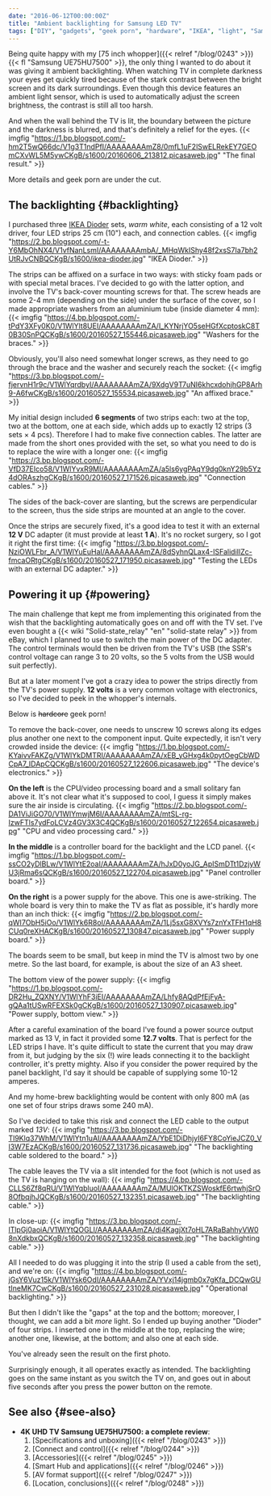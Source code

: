 ```yaml
---
date: "2016-06-12T00:00:00Z"
title: "Ambient backlighting for Samsung LED TV"
tags: ["DIY", "gadgets", "geek porn", "hardware", "IKEA", "light", "Samsung", "TV"]
---
```


Being quite happy with my [75 inch whopper]({{< relref "/blog/0243" >}}) {{< fl "Samsung UE75HU7500" >}}, the only thing I wanted to do about it was giving it ambient backlighting. When watching TV in complete darkness your eyes get quickly tired because of the stark contrast between the bright screen and its dark surroundings. Even though this device features an ambient light sensor, which is used to automatically adjust the screen brightness, the contrast is still all too harsh.

<!--more-->

And when the wall behind the TV is lit, the boundary between the picture and the darkness is blurred, and that's definitely a relief for the eyes.
{{< imgfig "https://1.bp.blogspot.com/-hm2T5wQ66dc/V1g3T1ndPfI/AAAAAAAAmZ8/0mfL1uF2lSwELRekEY7GEOmCXvWL5M5ywCKgB/s1600/20160606_213812.picasaweb.jpg" "The final result." >}}

More details and geek porn are under the cut.

## The backlighting {#backlighting}

I purchased three [IKEA Dioder](http://www.ikea.com/us/en/catalog/products/20119418/) sets, *warm white*, each consisting of a 12 volt driver, four LED strips 25 cm (10") each, and connection cables.
{{< imgfig "https://2.bp.blogspot.com/-t-Y6MbOhNX4/V1vfNanLsmI/AAAAAAAAmbA/_MHqWkIShy48f2xsS7Ia7bh2UtRJvCNBQCKgB/s1600/ikea-dioder.jpg" "IKEA Dioder." >}}

The strips can be affixed on a surface in two ways: with sticky foam pads or with special metal braces. I've decided to go with the latter option, and involve the TV's back-cover mounting screws for that. The screw heads are some 2-4 mm (depending on the side) under the surface of the cover, so I made appropriate washers from an aluminium tube (inside diameter 4 mm):
{{< imgfig "https://4.bp.blogspot.com/-tPdY3XFy0K0/V1WlYlt8UEI/AAAAAAAAmZA/I_KYNrjYO5seHGfXcptoskC8T0B30SnPQCKgB/s1600/20160527_155446.picasaweb.jpg" "Washers for the braces." >}}

Obviously, you'll also need somewhat longer screws, as they need to go through the brace and the washer and securely reach the socket:
{{< imgfig "https://3.bp.blogspot.com/-fjervnH1r9c/V1WlYqrdbyI/AAAAAAAAmZA/9XdgV9T7uNI6khcxdohjhGP8Arh9-A6fwCKgB/s1600/20160527_155534.picasaweb.jpg" "An affixed brace." >}}

My initial design included **6 segments** of two strips each: two at the top, two at the bottom, one at each side, which adds up to exactly 12 strips (3 sets × 4 pcs). Therefore I had to make five connection cables. The latter are made from the short ones provided with the set, so what you need to do is to replace the wire with a longer one:
{{< imgfig "https://3.bp.blogspot.com/-VfD37EIco58/V1WlYvxR9MI/AAAAAAAAmZA/a5ls6ygPAqY9dg0knY29b5Yz4dORAszhgCKgB/s1600/20160527_171526.picasaweb.jpg" "Connection cables." >}}

The sides of the back-cover are slanting, but the screws are perpendicular to the screen, thus the side strips are mounted at an angle to the cover.

Once the strips are securely fixed, it's a good idea to test it with an external **12 V** DC adapter (it must provide at least **1 A**). It's no rocket surgery, so I got it right the first time:
{{< imgfig "https://3.bp.blogspot.com/-NziOWLFbr_A/V1WlYuEuHaI/AAAAAAAAmZA/8dSyhnQLax4-ISFalidiIlZc-fmcaORtgCKgB/s1600/20160527_171950.picasaweb.jpg" "Testing the LEDs with an external DC adapter." >}}

## Powering it up {#powering}

The main challenge that kept me from implementing this originated from the wish that the backlighting automatically goes on and off with the TV set. I've even bought a {{< wiki "Solid-state_relay" "en" "solid-state relay" >}} from eBay, which I planned to use to switch the main power of the DC adapter. The control terminals would then be driven from the TV's USB (the SSR's control voltage can range 3 to 20 volts, so the 5 volts from the USB would suit perfectly).

But at a later moment I've got a crazy idea to power the strips directly from the TV's power supply. **12 volts** is a very common voltage with electronics, so I've decided to peek in the whopper's internals.

Below is ~~hardcore~~ geek porn!

To remove the back-cover, one needs to unscrew 10 screws along its edges plus another one next to the component input. Quite expectedly, it isn't very crowded inside the device:
{{< imgfig "https://1.bp.blogspot.com/-KYaivvFAKZg/V1WlYkDMTRI/AAAAAAAAmZA/xEB_yGHxg4k0pytOegCbWDCpA7_IDApCQCKgB/s1600/20160527_122606.picasaweb.jpg" "The device's electronics." >}}

**On the left** is the CPU/video processing board and a small solitary fan above it. It's not clear what it's supposed to cool, I guess it simply makes sure the air inside is circulating.
{{< imgfig "https://2.bp.blogspot.com/-DA1ViJiGO70/V1WlYmwjM6I/AAAAAAAAmZA/mtSL-rg-IzwFTls7ydFoLCVz4GV3X3C4QCKgB/s1600/20160527_122654.picasaweb.jpg" "CPU and video processing card." >}}

**In the middle** is a controller board for the backlight and the LCD panel.
{{< imgfig "https://1.bp.blogspot.com/-ssCO2yDlBLw/V1WlYtE2oaI/AAAAAAAAmZA/hJxD0yoJG_ApISmDTt1DzjyWU3jRma6sQCKgB/s1600/20160527_122704.picasaweb.jpg" "Panel controller board." >}}

**On the right** is a power supply for the above. This one is awe-striking. The whole board is very thin to make the TV as flat as possible, it's hardly more than an inch thick:
{{< imgfig "https://2.bp.blogspot.com/-qWI7ObH5iOo/V1WlYk6R8oI/AAAAAAAAmZA/1Lj5sxG8XVYs7znYxTFH1qH8CUq0reXHACKgB/s1600/20160527_130847.picasaweb.jpg" "Power supply board." >}}

The boards seem to be small, but keep in mind the TV is almost two by one metre. So the last board, for example, is about the size of an A3 sheet.

The bottom view of the power supply:
{{< imgfig "https://1.bp.blogspot.com/-DR2Hu_ZQXNY/V1WlYhF3iEI/AAAAAAAAmZA/Lhfy8AQdPfEjFyA-gQAa1tUSwRFEXSk0gCKgB/s1600/20160527_130907.picasaweb.jpg" "Power supply, bottom view." >}}

After a careful examination of the board I've found a power source output marked as 13 V, in fact it provided some **12.7 volts**. That is perfect for the LED strips I have. It's quite difficult to state the current that you may draw from it, but judging by the six (!) wire leads connecting it to the backlight controller, it's pretty mighty. Also if you consider the power required by the panel backlight, I'd say it should be capable of supplying some 10-12 amperes.

And my home-brew backlighting would be content with only 800 mA (as one set of four strips draws some 240 mA).

So I've decided to take this risk and connect the LED cable to the output marked *13V*:
{{< imgfig "https://3.bp.blogspot.com/-Tl9Klq37WhM/V1WlYtn1uAI/AAAAAAAAmZA/YbE1DiDhjyI6FY8CoYieJCZ0_Vl3W7EzACKgB/s1600/20160527_131736.picasaweb.jpg" "The backlighting cable soldered to the board." >}}

The cable leaves the TV via a slit intended for the foot (which is not used as the TV is hanging on the wall):
{{< imgfig "https://4.bp.blogspot.com/-CLLS6Zf8qRU/V1WlYqbluoI/AAAAAAAAmZA/MUlOKTKZSWoskfE6rtwhjSrO8OfbqjhJQCKgB/s1600/20160527_132351.picasaweb.jpg" "The backlighting cable." >}}

In close-up:
{{< imgfig "https://3.bp.blogspot.com/-lTlpGj0aoiA/V1WlYtQOGLI/AAAAAAAAmZA/di4KagjXt7oHL7ARaBahhyVW08nXdkbxQCKgB/s1600/20160527_132358.picasaweb.jpg" "The backlighting cable." >}}

All I needed to do was plugging it into the strip (I used a cable from the set), and we're on:
{{< imgfig "https://4.bp.blogspot.com/-jGsY6Vuz15k/V1WlYsk6OdI/AAAAAAAAmZA/YVxj14jgmb0x7gKfa_DCQwGUtIneMK7CwCKgB/s1600/20160527_231028.picasaweb.jpg" "Operational backlighting." >}}

But then I didn't like the "gaps" at the top and the bottom; moreover, I thought, we can add a bit *more* light. So I ended up buying another "Dioder" of four strips. I inserted one in the middle at the top, replacing the wire; another one, likewise, at the bottom; and also one at each side.

You've already seen the result on the first photo.

Surprisingly enough, it all operates exactly as intended. The backlighting goes on the same instant as you switch the TV on, and goes out in about five seconds after you press the power button on the remote.

## See also {#see-also}

* **4K UHD TV Samsung UE75HU7500: a complete review**:
    1. [Specifications and unboxing]({{< relref "/blog/0243" >}})
    2. [Connect and control]({{< relref "/blog/0244" >}})
    3. [Accessories]({{< relref "/blog/0245" >}})
    4. [Smart Hub and applications]({{< relref "/blog/0246" >}})
    5. [AV format support]({{< relref "/blog/0247" >}})
    6. [Location, conclusions]({{< relref "/blog/0248" >}})
